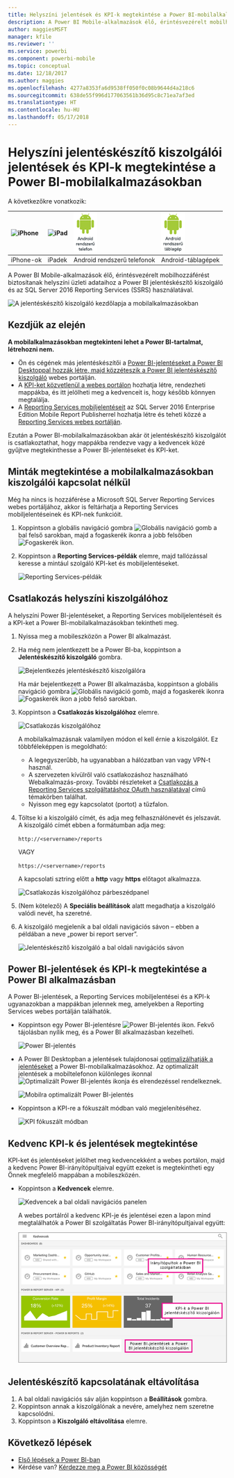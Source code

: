 ```yaml
---
title: Helyszíni jelentések és KPI-k megtekintése a Power BI-mobilalkalmazásokban
description: A Power BI Mobile-alkalmazások élő, érintésvezérelt mobilhozzáférést biztosítanak helyszíni üzleti adataihoz a Microsoft SQL Server Reporting Services és a Power BI jelentéskészítő kiszolgáló használatával.
author: maggiesMSFT
manager: kfile
ms.reviewer: ''
ms.service: powerbi
ms.component: powerbi-mobile
ms.topic: conceptual
ms.date: 12/18/2017
ms.author: maggies
ms.openlocfilehash: 4277a8353fa6d9538ff050f0c08b9644d4a218c6
ms.sourcegitcommit: 638de55f996d177063561b36d95c8c71ea7af3ed
ms.translationtype: HT
ms.contentlocale: hu-HU
ms.lasthandoff: 05/17/2018
---
```

# <a name="view-on-premises-report-server-reports-and-kpis-in-the-power-bi-mobile-apps"></a>Helyszíni jelentéskészítő kiszolgálói jelentések és KPI-k megtekintése a Power BI-mobilalkalmazásokban
A következőkre vonatkozik:

| ![iPhone](media/mobile-app-ssrs-kpis-mobile-on-premises-reports/iphone-logo-50-px.png) | ![iPad](media/mobile-app-ssrs-kpis-mobile-on-premises-reports/ipad-logo-50-px.png) | ![Android rendszerű telefon](media/mobile-app-ssrs-kpis-mobile-on-premises-reports/android-phone-logo-50-px.png) | ![Android rendszerű táblagép](media/mobile-app-ssrs-kpis-mobile-on-premises-reports/android-tablet-logo-50-px.png) |
|:--- |:--- |:--- |:--- |
| iPhone-ok |iPadek |Android rendszerű telefonok |Android-táblagépek |

A Power BI Mobile-alkalmazások élő, érintésvezérelt mobilhozzáférést biztosítanak helyszíni üzleti adataihoz a Power BI jelentéskészítő kiszolgáló és az SQL Server 2016 Reporting Services (SSRS) használatával. 

 ![A jelentéskészítő kiszolgáló kezdőlapja a mobilalkalmazásokban](media/mobile-app-ssrs-kpis-mobile-on-premises-reports/power-bi-ipad-pbi-report-server-home.png)

## <a name="first-things-first"></a>Kezdjük az elején
**A mobilalkalmazásokban megtekinteni lehet a Power BI-tartalmat, létrehozni nem.**

* Ön és cégének más jelentéskészítői a [Power BI-jelentéseket a Power BI Desktoppal hozzák létre, majd közzéteszik a Power BI jelentéskészítő kiszolgáló](report-server/quickstart-create-powerbi-report.md) webes portálján. 
* A [KPI-ket közvetlenül a webes portálon](https://docs.microsoft.com/sql/reporting-services/working-with-kpis-in-reporting-services) hozhatja létre, rendezheti mappákba, és itt jelölheti meg a kedvenceit is, hogy később könnyen megtalálja. 
* A [Reporting Services mobiljelentéseit](https://docs.microsoft.com/sql/reporting-services/mobile-reports/create-mobile-reports-with-sql-server-mobile-report-publisher) az SQL Server 2016 Enterprise Edition Mobile Report Publisherrel hozhatja létre és teheti közzé a [Reporting Services webes portálján](https://docs.microsoft.com/sql/reporting-services/web-portal-ssrs-native-mode).  

Ezután a Power BI-mobilalkalmazásokban akár öt jelentéskészítő kiszolgálót is csatlakoztathat, hogy mappákba rendezve vagy a kedvencek közé gyűjtve megtekinthesse a Power BI-jelentéseket és KPI-ket. 

## <a name="explore-samples-in-the-mobile-apps-without-a-server-connection"></a>Minták megtekintése a mobilalkalmazásokban kiszolgálói kapcsolat nélkül
Még ha nincs is hozzáférése a Microsoft SQL Server Reporting Services webes portáljához, akkor is feltárhatja a Reporting Services mobiljelentéseinek és KPI-nek funkcióit. 

1. Koppintson a globális navigáció gombra ![Globális navigáció gomb](media/mobile-app-ssrs-kpis-mobile-on-premises-reports/power-bi-iphone-global-nav-button.png) a bal felső sarokban, majd a fogaskerék ikonra a jobb felsőben ![Fogaskerék ikon](media/mobile-app-ssrs-kpis-mobile-on-premises-reports/power-bi-ios-settings-icon.png).
2. Koppintson a **Reporting Services-példák** elemre, majd tallózással keresse a mintául szolgáló KPI-ket és mobiljelentéseket.
   
   ![Reporting Services-példák](media/mobile-app-ssrs-kpis-mobile-on-premises-reports/power-bi-iphone-ssrs-samples.png)

## <a name="connect-to-an-on-premises-server"></a>Csatlakozás helyszíni kiszolgálóhoz
A helyszíni Power BI-jelentéseket, a Reporting Services mobiljelentéseit és a KPI-ket a Power BI-mobilalkalmazásokban tekintheti meg. 

1. Nyissa meg a mobileszközön a Power BI alkalmazást.
2. Ha még nem jelentkezett be a Power BI-ba, koppintson a **Jelentéskészítő kiszolgáló** gombra.
   
   ![Bejelentkezés jelentéskészítő kiszolgálóra](media/mobile-app-ssrs-kpis-mobile-on-premises-reports/power-bi-connect-to-rs-login.png)
   
   Ha már bejelentkezett a Power BI alkalmazásba, koppintson a globális navigáció gombra ![Globális navigáció gomb](media/mobile-app-ssrs-kpis-mobile-on-premises-reports/power-bi-iphone-global-nav-button.png), majd a fogaskerék ikonra ![Fogaskerék ikon](media/mobile-app-ssrs-kpis-mobile-on-premises-reports/power-bi-ios-settings-icon.png) a jobb felső sarokban.
3. Koppintson a **Csatlakozás kiszolgálóhoz** elemre.
   
    ![Csatlakozás kiszolgálóhoz](media/mobile-app-ssrs-kpis-mobile-on-premises-reports/power-bi-android-server-sign-in.png)

     A mobilalkalmazásnak valamilyen módon el kell érnie a kiszolgálót. Ez többféleképpen is megoldható:

    - A legegyszerűbb, ha ugyanabban a hálózatban van vagy VPN-t használ.
    - A szervezeten kívülről való csatlakozáshoz használható Webalkalmazás-proxy. További részleteket a [Csatlakozás a Reporting Services szolgáltatáshoz OAuth használatával](mobile-oauth-ssrs.md) című témakörben találhat. 
    - Nyisson meg egy kapcsolatot (portot) a tűzfalon.

1. Töltse ki a kiszolgáló címét, és adja meg felhasználónevét és jelszavát. A kiszolgáló címét ebben a formátumban adja meg:
   
     `http://<servername>/reports`
   
     VAGY
   
     `https://<servername>/reports`
   
   A kapcsolati sztring előtt a **http** vagy **https** előtagot alkalmazza.
   
    ![Csatlakozás kiszolgálóhoz párbeszédpanel](media/mobile-app-ssrs-kpis-mobile-on-premises-reports/power-bi-ios-connect-to-server-dialog.png)
5. (Nem kötelező) A **Speciális beállítások** alatt megadhatja a kiszolgáló valódi nevét, ha szeretné.
6. A kiszolgáló megjelenik a bal oldali navigációs sávon – ebben a példában a neve „power bi report server”.
   
   ![Jelentéskészítő kiszolgáló a bal oldali navigációs sávon](media/mobile-app-ssrs-kpis-mobile-on-premises-reports/power-bi-iphone-left-nav-report-server.png)

## <a name="view-power-bi-reports-and-kpis-in-the-power-bi-app"></a>Power BI-jelentések és KPI-k megtekintése a Power BI alkalmazásban
A Power BI-jelentések, a Reporting Services mobiljelentései és a KPI-k ugyanazokban a mappákban jelennek meg, amelyekben a Reporting Services webes portálján találhatók. 

* Koppintson egy Power BI-jelentésre ![Power BI-jelentés ikon](media/mobile-app-ssrs-kpis-mobile-on-premises-reports/power-bi-rs-mobile-report-icon.png). Fekvő tájolásban nyílik meg, és a Power BI alkalmazásban kezelheti.
  
    ![Power BI-jelentés](media/mobile-app-ssrs-kpis-mobile-on-premises-reports/power-bi-iphone-report-server-report.png)
* A Power BI Desktopban a jelentések tulajdonosai [optimalizálhatják a jelentéseket](desktop-create-phone-report.md) a Power BI-mobilalkalmazásokhoz. Az optimalizált jelentések a mobiltelefonon különleges ikonnal ![Optimalizált Power BI-jelentés ikonja](media/mobile-app-ssrs-kpis-mobile-on-premises-reports/power-bi-rs-mobile-optimized-icon.png) és elrendezéssel rendelkeznek.
  
    ![Mobilra optimalizált Power BI-jelentés](media/mobile-app-ssrs-kpis-mobile-on-premises-reports/power-bi-rs-mobile-optimized-report.png)
* Koppintson a KPI-re a fókuszált módban való megjelenítéséhez.
  
    ![KPI fókuszált módban](media/mobile-app-ssrs-kpis-mobile-on-premises-reports/pbi_ipad_ssmrp_tile.png)

## <a name="view-your-favorite-kpis-and-reports"></a>Kedvenc KPI-k és jelentések megtekintése
KPI-ket és jelentéseket jelölhet meg kedvencekként a webes portálon, majd a kedvenc Power BI-irányítópultjaival együtt ezeket is megtekintheti egy Önnek megfelelő mappában a mobileszközén.

* Koppintson a **Kedvencek** elemre.
  
   ![Kedvencek a bal oldali navigációs panelen](media/mobile-app-ssrs-kpis-mobile-on-premises-reports/power-bi-ipad-faves-pbi-report-server-update.png)
  
   A webes portálról a kedvenc KPI-je és jelentései ezen a lapon mind megtalálhatók a Power BI szolgáltatás Power BI-irányítópultjaival együtt:
  
   ![Power BI-jelentések és -irányítópultok a Kedvencek lapon](media/mobile-app-ssrs-kpis-mobile-on-premises-reports/power-bi-ipad-favorites.png)

## <a name="remove-a-connection-to-a-report-server"></a>Jelentéskészítő kapcsolatának eltávolítása
1. A bal oldali navigációs sáv alján koppintson a **Beállítások** gombra.
2. Koppintson annak a kiszolgálónak a nevére, amelyhez nem szeretne kapcsolódni.
3. Koppintson a **Kiszolgáló eltávolítása** elemre.

## <a name="next-steps"></a>Következő lépések
* [Első lépések a Power BI-ban](service-get-started.md)  
* Kérdése van? [Kérdezze meg a Power BI közösségét](http://community.powerbi.com/)

